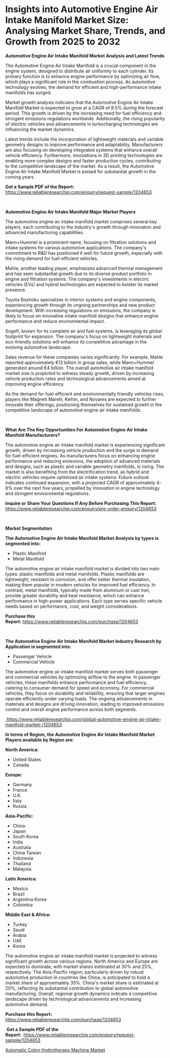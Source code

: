 <p><h1>Insights into Automotive Engine Air Intake Manifold Market Size: Analysing Market Share, Trends, and Growth from 2025 to 2032</h1></p><p><strong>Automotive Engine Air Intake Manifold Market Analysis and Latest Trends</strong></p>
<p><p>The Automotive Engine Air Intake Manifold is a crucial component in the engine system, designed to distribute air uniformly to each cylinder. Its primary function is to enhance engine performance by optimizing air flow, which plays a significant role in the combustion process. As automotive technology evolves, the demand for efficient and high-performance intake manifolds has surged. </p><p>Market growth analysis indicates that the Automotive Engine Air Intake Manifold Market is expected to grow at a CAGR of 9.5% during the forecast period. This growth is driven by the increasing need for fuel efficiency and stringent emissions regulations worldwide. Additionally, the rising popularity of electric vehicles and advancements in turbocharging technologies are influencing the market dynamics. </p><p>Latest trends include the incorporation of lightweight materials and variable geometry designs to improve performance and adaptability. Manufacturers are also focusing on developing integrated systems that enhance overall vehicle efficiency. Furthermore, innovations in 3D printing technologies are enabling more complex designs and faster production cycles, contributing to the competitive landscape of the market. As a result, the Automotive Engine Air Intake Manifold Market is poised for substantial growth in the coming years.</p></p>
<p><strong>Get a Sample PDF of the Report:&nbsp;</strong> <a href="https://www.reliableresearchiq.com/enquiry/request-sample/1204653?utm_campaign=3299&utm_medium=2&utm_source=Github&utm_content=ia&utm_term=26032025&utm_id=automotive-engine-air-intake-manifold">https://www.reliableresearchiq.com/enquiry/request-sample/1204653</a></p>
<p>&nbsp;</p>
<p><strong>Automotive Engine Air Intake Manifold Major Market Players</strong></p>
<p><p>The automotive engine air intake manifold market comprises several key players, each contributing to the industry's growth through innovation and advanced manufacturing capabilities. </p><p>Mann+Hummel is a prominent name, focusing on filtration solutions and intake systems for various automotive applications. The company's commitment to R&D has positioned it well for future growth, especially with the rising demand for fuel-efficient vehicles.</p><p>Mahle, another leading player, emphasizes advanced thermal management and has seen substantial growth due to its diverse product portfolio in engine and filtration systems. The company's investments in electric vehicles (EVs) and hybrid technologies are expected to bolster its market presence.</p><p>Toyota Boshoku specializes in interior systems and engine components, experiencing growth through its ongoing partnerships and new product development. With increasing regulations on emissions, the company is likely to focus on innovative intake manifold designs that enhance engine performance and reduce environmental impact.</p><p>Sogefi, known for its complete air and fuel systems, is leveraging its global footprint for expansion. The company's focus on lightweight materials and eco-friendly solutions will enhance its competitive advantage in the evolving automotive landscape.</p><p>Sales revenue for these companies varies significantly. For example, Mahle reported approximately €12 billion in group sales, while Mann+Hummel generated around €4 billion. The overall automotive air intake manifold market size is projected to witness steady growth, driven by increasing vehicle production rates and technological advancements aimed at improving engine efficiency.</p><p>As the demand for fuel-efficient and environmentally friendly vehicles rises, players like Magneti Marelli, Keihin, and Novares are expected to further innovate their offerings, positioning themselves for sustained growth in the competitive landscape of automotive engine air intake manifolds.</p></p>
<p>&nbsp;</p>
<p><strong>What Are The Key Opportunities For Automotive Engine Air Intake Manifold Manufacturers?</strong></p>
<p><p>The automotive engine air intake manifold market is experiencing significant growth, driven by increasing vehicle production and the surge in demand for fuel-efficient engines. As manufacturers focus on enhancing engine performance and reducing emissions, the adoption of advanced materials and designs, such as plastic and variable geometry manifolds, is rising. The market is also benefiting from the electrification trend, as hybrid and electric vehicles require optimized air intake systems. Future outlook indicates continued expansion, with a projected CAGR of approximately 4-6% over the next five years, propelled by innovation in engine technology and stringent environmental regulations.</p></p>
<p><strong>Inquire or Share Your Questions If Any Before Purchasing This Report:</strong> <a href="https://www.reliableresearchiq.com/enquiry/pre-order-enquiry/1204653?utm_campaign=3299&utm_medium=2&utm_source=Github&utm_content=ia&utm_term=26032025&utm_id=automotive-engine-air-intake-manifold">https://www.reliableresearchiq.com/enquiry/pre-order-enquiry/1204653</a></p>
<p>&nbsp;</p>
<p><strong>Market Segmentation</strong></p>
<p><strong>The Automotive Engine Air Intake Manifold Market Analysis by types is segmented into:</strong></p>
<p><ul><li>Plastic Manifold</li><li>Metal Manifold</li></ul></p>
<p><p>The automotive engine air intake manifold market is divided into two main types: plastic manifolds and metal manifolds. Plastic manifolds are lightweight, resistant to corrosion, and offer better thermal insulation, making them popular in modern vehicles for improved fuel efficiency. In contrast, metal manifolds, typically made from aluminum or cast iron, provide greater durability and heat resistance, which can enhance performance in high-power applications. Each type serves specific vehicle needs based on performance, cost, and weight considerations.</p></p>
<p><strong>Purchase this Report:&nbsp;</strong><a href="https://www.reliableresearchiq.com/purchase/1204653?utm_campaign=3299&utm_medium=2&utm_source=Github&utm_content=ia&utm_term=26032025&utm_id=automotive-engine-air-intake-manifold">https://www.reliableresearchiq.com/purchase/1204653</a></p>
<p>&nbsp;</p>
<p><strong>The Automotive Engine Air Intake Manifold Market Industry Research by Application is segmented into:</strong></p>
<p><ul><li>Passenger Vehicle</li><li>Commercial Vehicle</li></ul></p>
<p><p>The automotive engine air intake manifold market serves both passenger and commercial vehicles by optimizing airflow to the engine. In passenger vehicles, these manifolds enhance performance and fuel efficiency, catering to consumer demand for speed and economy. For commercial vehicles, they focus on durability and reliability, ensuring that larger engines operate efficiently under varying loads. The ongoing advancements in materials and designs are driving innovation, leading to improved emissions control and overall engine performance across both segments.</p></p>
<p><a href="https://www.reliableresearchiq.com/global-automotive-engine-air-intake-manifold-market-r1204653?utm_campaign=3299&utm_medium=2&utm_source=Github&utm_content=ia&utm_term=26032025&utm_id=automotive-engine-air-intake-manifold">&nbsp;https://www.reliableresearchiq.com/global-automotive-engine-air-intake-manifold-market-r1204653</a></p>
<p><strong>In terms of Region, the Automotive Engine Air Intake Manifold Market Players available by Region are:</strong></p>
<p>
    <p> <strong> North America: </strong>
        <ul>
            <li>United States</li>
            <li>Canada</li>
        </ul>
        </p> 
    <p> <strong> Europe: </strong>
        <ul>
            <li>Germany</li>
            <li>France</li>
            <li>U.K.</li>
            <li>Italy</li>
            <li>Russia</li>
        </ul>
        </p> 
    <p> <strong> Asia-Pacific: </strong>
        <ul>
            <li>China</li>
            <li>Japan</li>
            <li>South Korea</li>
            <li>India</li>
            <li>Australia</li>
            <li>China Taiwan</li>
            <li>Indonesia</li>
            <li>Thailand</li>
            <li>Malaysia</li>
        </ul>
        </p> 
    <p> <strong> Latin America: </strong>
        <ul>
            <li>Mexico</li>
            <li>Brazil</li>
            <li>Argentina Korea</li>
            <li>Colombia</li>
        </ul>
        </p> 
    <p> <strong> Middle East & Africa: </strong>
        <ul>
            <li>Turkey</li>
            <li>Saudi</li>
            <li>Arabia</li>
            <li>UAE</li>
            <li>Korea</li>
        </ul>
    </p>
    </p>
<p><p>The automotive engine air intake manifold market is projected to witness significant growth across various regions. North America and Europe are expected to dominate, with market shares estimated at 30% and 25%, respectively. The Asia-Pacific region, particularly driven by robust automotive production in countries like China, is anticipated to hold a market share of approximately 35%. China's market share is estimated at 20%, reflecting its substantial contribution to global automotive manufacturing. Overall, regional growth dynamics indicate a competitive landscape driven by technological advancements and increasing automotive demand.</p></p>
<p><strong>Purchase this Report: </strong><a href="https://www.reliableresearchiq.com/purchase/1204653?utm_campaign=3299&utm_medium=2&utm_source=Github&utm_content=ia&utm_term=26032025&utm_id=automotive-engine-air-intake-manifold">https://www.reliableresearchiq.com/purchase/1204653</a></p>
<p>&nbsp;<strong>Get a Sample PDF of the Report:&nbsp;&nbsp;</strong><a href="https://www.reliableresearchiq.com/enquiry/request-sample/1204653?utm_campaign=3299&utm_medium=2&utm_source=Github&utm_content=ia&utm_term=26032025&utm_id=automotive-engine-air-intake-manifold">https://www.reliableresearchiq.com/enquiry/request-sample/1204653</a></p>
<p><strong></strong></p>
<p><p><a href="https://github.com/sirayedantte/Market-Research-Report-List-1/blob/main/automatic-colon-hydrotherapy-machine-market.md?utm_campaign=3299&utm_medium=2&utm_source=Github&utm_content=ia&utm_term=26032025&utm_id=automotive-engine-air-intake-manifold">Automatic Colon Hydrotherapy Machine Market</a></p></p>